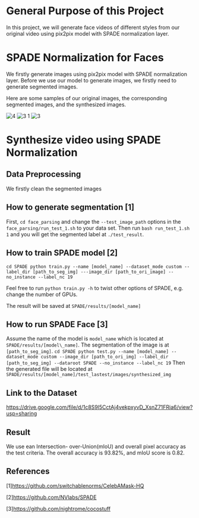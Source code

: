# General Purpose of this Project
 In this project, we will generate face videos of different styles from our original video using pix2pix model with SPADE normalization layer. 

# SPADE Normalization for Faces
We firstly generate images using pix2pix model with SPADE normalization layer. Before we use our model to generate images, we firstly need to generate segmented images.

Here are some samples of our original images, the corresponding segmented images, and the synthesized images. 

![4](https://user-images.githubusercontent.com/53350479/63066539-985dac80-bed8-11e9-85b1-3841cb1a2a14.jpg)
![3 1](https://user-images.githubusercontent.com/53350479/63066540-98f64300-bed8-11e9-93a0-09beeae44d2a.jpg)
![3](https://user-images.githubusercontent.com/53350479/63066541-98f64300-bed8-11e9-98e8-43e836f5f86b.jpg)

# Synthesize video using SPADE Normalization
## Data Preprocessing
We firstly clean the segmented images
## How to generate segmentation [1]

First,
`
cd face_parsing
`
and change the `--test_image_path` options in the `face_parsing/run_test_1.sh` to your data set. Then run
`
bash run_test_1.sh 1
`
and you will get the segmented label at `./test_result`.

## How to train SPADE model [2]
`
cd SPADE
python train.py --name [model_name] --dataset_mode custom --label_dir [path_to_seg_img] ---image_dir [path_to_ori_image] --no_instance --label_nc 19
`

Feel free to run `python train.py -h` to twist other options of SPADE, e.g. change the number of GPUs.

The result will be saved at `SPADE/results/[model_name]`

## How to run SPADE Face [3]
Assume the name of the model is `model_name` which is located at `SPADE/results/[model\_name]`. The segmentation of the image is at `[path_to_seg_img]`.
`
cd SPADE
python test.py --name [model_name] --dataset_mode custom --image_dir [path_to_ori_img] --label_dir [path_to_seg_img] --dataroot SPADE --no_instance --label_nc 19
`
Then the generated file will be located at `SPADE/results/[model_name]/test_lastest/images/synthesized_img`

## Link to the Dataset
https://drive.google.com/file/d/1c8S9l5CctAj4vekpxyvD_XsnZ71FRia6/view?usp=sharing

## Result
We use ean Intersection- over-Union(mIoU) and overall pixel accuracy as the test criteria. The overall accuracy is 93.82%, and mIoU score is 0.82.   

## References
[1]https://github.com/switchablenorms/CelebAMask-HQ

[2]https://github.com/NVlabs/SPADE

[3]https://github.com/nightrome/cocostuff
